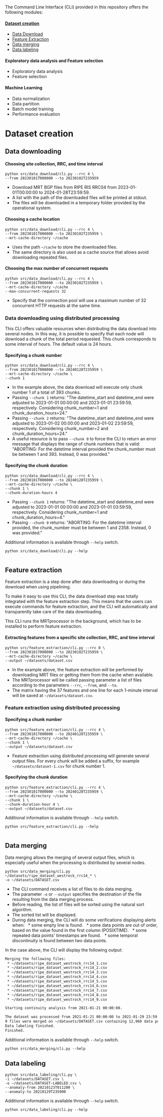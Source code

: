 The Command Line Interface (CLI) provided in this repository offers the following modules:

#### [Dataset creation](#dataset-creation)
* [Data Download](#data-downloading)
* [Feature Extraction](#feature-extraction)
* [Data merging](#data-merging)
* [Data labeling](#data-labeling)

#### Exploratory data analysis and Feature selection
* Exploratory data analysis
* Feature selection
  
#### Machine Learning
* Data normalization
* Data partition
* Batch model training
* Performance evaluation

# Dataset creation

## Data downloading

#### Choosing site collection, RRC, and time interval
```console
python src/data_download/cli.py --rrc 4 \
--from 20230101T000000 --to 20230102T235959 
```
* Download MRT BGP files from RIPE RIS RRC04 from 2023-01-01T00:00:00 to 2024-01-28T23:59:59.
* A list with the path of the downloaded files will be printed at stdout.
* The files will be downloaded in a temporary folder provided by the operational system.

#### Choosing a cache location
```console
python src/data_download/cli.py --rrc 4 \
--from 20230101T000000 --to 20230102T235959 \
--mrt-cache-directory ~/cache
```
* Uses the path `~/cache` to store the downloaded files.
* The same directory is also used as a cache source that allows avoid downloading repeated files. 

#### Choosing the max number of concurrent requests

```console
python src/data_download/cli.py --rrc 4 \
--from 20230101T000000 --to 20230102T235959 \
--mrt-cache-directory ~/cache
--max-concurrent-requests 32
```
* Specify that the connection pool will use a maximum number of 32 concurrent HTTP requests at the same time.

### Data downloading using distributed processing
This CLI offers valuable resources when distributing the data download into several nodes. In this way, it is possible to specify that each node will download a chunk of the total period requested. This chunk corresponds to some interval of hours. The default value is 24 hours.

#### Specifying a chunk number
```console
python src/data_download/cli.py --rrc 4 \
--from 20230101T000000 --to 20240128T235959 \
--mrt-cache-directory ~/cache \
--chunk 1
```
* In the example above, the data download will execute only chunk number 1 of a total of 393 chunks.
* Passing `--chunk 1` returns: "The datetime_start and datetime_end were adjusted to 2023-01-01 00:00:00 and 2023-01-01 23:59:59, respectively. Considering chunk_number=1 and chunk_duration_hours=24."
* Passing `--chunk 2` returns: "The datetime_start and datetime_end were adjusted to 2023-01-02 00:00:00 and 2023-01-02 23:59:59, respectively. Considering chunk_number=2 and chunk_duration_hours=24."
* A useful resource is to pass `--chunk 0` to force the CLI to return an error message that displays the range of chunk numbers that is valid: "ABORTING: For the datetime interval provided the chunk_number must be between 1 and 393. Instead, 0 was provided."

#### Specifying the chunk duration

```console
python src/data_download/cli.py --rrc 4 \
--from 20230101T000000 --to 20240128T235959 \
--mrt-cache-directory ~/cache \
--chunk 1 \
--chunk-duration-hours 4
```
* Passing `--chunk 1` returns: "The datetime_start and datetime_end were adjusted to 2023-01-01 00:00:00 and 2023-01-01 03:59:59, respectively. Considering chunk_number=1 and chunk_duration_hours=4."
* Passing `--chunk 0` returns: "ABORTING: For the datetime interval provided, the chunk_number must be between 1 and 2358. Instead, 0 was provided."

Additional information is available through `--help` switch.
```console
python src/data_download/cli.py --help                                                
```

## Feature extraction

Feature extraction is a step done after data downloading or during the download when using pipelining.

To make it easy to use this CLI, the data download step was totally integrated with the feature extraction step. This means that the users can execute commands for feature extraction, and the CLI will automatically and transparently take care of the data downloading.

This CLI runs the MRTprocessor in the background, which has to be installed to perform feature extraction.

#### Extracting features from a specific site collection, RRC, and time interval
```console
python src/feature_extraction/cli.py --rrc 0 \
--from 20230101T000000 --to 20230102T235959 \
--mrt-cache-directory ~/cache \
--output ~/datasets/dataset.csv
```
* In the example above, the feature extraction will be performed by downloading MRT files or getting them from the cache when available.
* The MRTprocessor will be called passing parameter a list of files according to the parameters `--rrc`, `--from`, and `--to`.
* The matrix having the 37 features and one line for each 1-minute interval will be saved at `~/datasets/dataset.csv`.

### Feature extraction using distributed processing

#### Specifying a chunk number
```console
python src/feature_extraction/cli.py --rrc 4 \
--from 20230101T000000 --to 20240128T235959 \
--mrt-cache-directory ~/cache \
--chunk 1 \
--output ~/datasets/dataset.csv
```
* Feature extraction using distributed processing will generate several output files. For every chunk will be added a suffix, for example `~/datasets/dataset-1.csv` for chunk number 1.

#### Specifying the chunk duration
```console
python src/feature_extraction/cli.py --rrc 4 \
--from 20230101T000000 --to 20240128T235959 \
--mrt-cache-directory ~/cache \
--chunk 1 \
--chunk-duration-hour 4 \
--output ~/datasets/dataset.csv
```

Additional information is available through `--help` switch.
```console
python src/feature_extraction/cli.py --help                                                
```

## Data merging

Data merging allows the merging of several output files, which is especially useful when the processing is distributed by several nodes.

```console
python src/data_merging/cli.py ~/datasets/ripe_dataset_westrock_rrc14_* \
-o ~/datasets/DATASET.csv
```
* The CLI command receives a list of files to do data merging.
* The parameter `-o` or `--output` specifies the destination of the file resulting from the data merging process.
* Before reading, the list of files will be sorted using the natural sort algorithm.
* The sorted list will be displayed.
* During data merging, the CLI will do some verifications displaying alerts when:
  * some empty line is found.
  * some data points are out of order, based on the value found in the first column (POSIXTIME).
  * some repeated data points' timestamps are found.
  * some temporal discontinuity is found between two data points.

In the case above, the CLI will display the following output:
```bash
Merging the following files:
 * ~/datasets/ripe_dataset_westrock_rrc14_1.csv
 * ~/datasets/ripe_dataset_westrock_rrc14_2.csv
 * ~/datasets/ripe_dataset_westrock_rrc14_3.csv
 * ~/datasets/ripe_dataset_westrock_rrc14_4.csv
 * ~/datasets/ripe_dataset_westrock_rrc14_5.csv
 * ~/datasets/ripe_dataset_westrock_rrc14_6.csv
 * ~/datasets/ripe_dataset_westrock_rrc14_7.csv
 * ~/datasets/ripe_dataset_westrock_rrc14_8.csv
 * ~/datasets/ripe_dataset_westrock_rrc14_9.csv

Starting continuity analysis from 2021-01-21 00:00:00.

The dataset was processed from 2021-01-21 00:00:00 to 2021-01-29 23:59:00 with 0 discontinuities detected.
9 files were merged on ~/datasets/DATASET.csv containing 12,960 data points.
Data labeling finished.
Finished.
```
Additional information is available through `--help` switch.
```console
python src/data_merging/cli.py --help
```

## Data labeling

```console
python src/data_labeling/cli.py \
-i ~/datasets/DATASET.csv \
-o ~/datasets/DATASET-LABELED.csv \
--anomaly-from 20210123T011200 \
--anomaly-to 20210129T235900
```
Additional information is available through `--help` switch.
```console
python src/data_labeling/cli.py --help
```